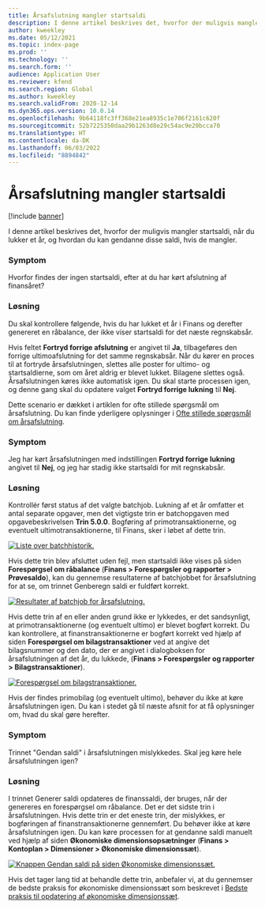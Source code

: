 ```yaml
---
title: Årsafslutning mangler startsaldi
description: I denne artikel beskrives det, hvorfor der muligvis mangler startsaldi, når du lukker et år, og hvordan du kan gendanne disse saldi, hvis de mangler.
author: kweekley
ms.date: 05/12/2021
ms.topic: index-page
ms.prod: ''
ms.technology: ''
ms.search.form: ''
audience: Application User
ms.reviewer: kfend
ms.search.region: Global
ms.author: kweekley
ms.search.validFrom: 2020-12-14
ms.dyn365.ops.version: 10.0.14
ms.openlocfilehash: 9b64118fc3ff368e21ea8935c1e706f2161c620f
ms.sourcegitcommit: 52b7225350daa29b1263d8e29c54ac9e20bcca70
ms.translationtype: HT
ms.contentlocale: da-DK
ms.lasthandoff: 06/03/2022
ms.locfileid: "8894842"
---
```

# <a name="year-end-close-missing-opening-balances"></a>Årsafslutning mangler startsaldi

[!include [banner](../includes/banner.md)]

I denne artikel beskrives det, hvorfor der muligvis mangler startsaldi, når du lukker et år, og hvordan du kan gendanne disse saldi, hvis de mangler.

### <a name="symptom"></a>Symptom

Hvorfor findes der ingen startsaldi, efter at du har kørt afslutning af finansåret? 

### <a name="resolution"></a>Løsning

Du skal kontrollere følgende, hvis du har lukket et år i Finans og derefter genereret en råbalance, der ikke viser startsaldi for det næste regnskabsår.

Hvis feltet **Fortryd forrige afslutning** er angivet til **Ja**, tilbageføres den forrige ultimoafslutning for det samme regnskabsår. Når du kører en proces til at fortryde årsafslutningen, slettes alle poster for ultimo- og startsaldierne, som om året aldrig er blevet lukket. Bilagene slettes også. Årsafslutningen køres ikke automatisk igen. Du skal starte processen igen, og denne gang skal du opdatere valget **Fortryd forrige lukning** til **Nej**.

Dette scenario er dækket i artiklen for ofte stillede spørgsmål om årsafslutning. Du kan finde yderligere oplysninger i [Ofte stillede spørgsmål om årsafslutning](faq-year-end-activities.md).

### <a name="symptom"></a>Symptom

Jeg har kørt årsafslutningen med indstillingen **Fortryd forrige lukning** angivet til **Nej**, og jeg har stadig ikke startsaldi for mit regnskabsår.

### <a name="resolution"></a>Løsning

Kontrollér først status af det valgte batchjob. Lukning af et år omfatter et antal separate opgaver, men det vigtigste trin er batchopgaven med opgavebeskrivelsen **Trin 5.0.0**. Bogføring af primotransaktionerne, og eventuelt ultimotransaktionerne, til Finans, sker i løbet af dette trin. 

[![Liste over batchhistorik.](./media/yec-mssng-open-blnces-01.png)](./media/yec-mssng-open-blnces-01.png)

Hvis dette trin blev afsluttet uden fejl, men startsaldi ikke vises på siden **Forespørgsel om råbalance** (**Finans > Forespørgsler og rapporter > Prøvesaldo**), kan du gennemse resultaterne af batchjobbet for årsafslutning for at se, om trinnet Genberegn saldi er fuldført korrekt.

[![Resultater af batchjob for årsafslutning.](./media/yec-mssng-open-blnces-02.png)](./media/yec-mssng-open-blnces-02.png)

Hvis dette trin af en eller anden grund ikke er lykkedes, er det sandsynligt, at primotransaktionerne (og eventuelt ultimo) er blevet bogført korrekt. Du kan kontrollere, at finanstransaktionerne er bogført korrekt ved hjælp af siden **Forespørgsel om bilagstransaktioner** ved at angive det bilagsnummer og den dato, der er angivet i dialogboksen for årsafslutningen af det år, du lukkede, (**Finans > Forespørgsler og rapporter > Bilagstransaktioner**).

[![Forespørgsel om bilagstransaktioner.](./media/yec-mssng-open-blnces-03.png)](./media/yec-mssng-open-blnces-03.png)

Hvis der findes primobilag (og eventuelt ultimo), behøver du ikke at køre årsafslutningen igen. Du kan i stedet gå til næste afsnit for at få oplysninger om, hvad du skal gøre herefter.

### <a name="symptom"></a>Symptom

Trinnet "Gendan saldi" i årsafslutningen mislykkedes. Skal jeg køre hele årsafslutningen igen?

### <a name="resolution"></a>Løsning

I trinnet Generer saldi opdateres de finanssaldi, der bruges, når der genereres en forespørgsel om råbalance.  Det er det sidste trin i årsafslutningen.  Hvis dette trin er det eneste trin, der mislykkes, er bogføringen af finanstransaktionerne gennemført.  Du behøver ikke at køre årsafslutningen igen. Du kan køre processen for at gendanne saldi manuelt ved hjælp af siden **Økonomiske dimensionsopsætninger** (**Finans > Kontoplan > Dimensioner > Økonomiske dimensionssæt**).

[![Knappen Gendan saldi på siden Økonomiske dimensionssæt.](./media/yec-mssng-open-blnces-04.png)](./media/yec-mssng-open-blnces-04.png)

Hvis det tager lang tid at behandle dette trin, anbefaler vi, at du gennemser de bedste praksis for økonomiske dimensionssæt som beskrevet i [Bedste praksis til opdatering af økonomiske dimensionssæt](https://community.dynamics.com/365/financeandoperations/b/dynamics-365-finance-blog/posts/best-practices-for-updating-financial-dimension-set-dimension-sets). 

